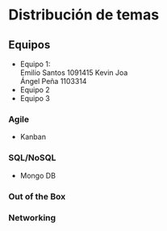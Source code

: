 # Distribución de temas

## Equipos

- Equipo 1:  
  Emilio Santos 1091415
  Kevin Joa  
  Ángel Peña 1103314
- Equipo 2
- Equipo 3

### Agile

- Kanban

### SQL/NoSQL

- Mongo DB

### Out of the Box

### Networking
